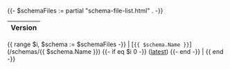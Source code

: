 {{- $schemaFiles := partial "schema-file-list.html" . -}}

| Version |
|---------|
{{ range $i, $schema := $schemaFiles -}}
| [`{{ $schema.Name }}`](/schemas/{{ $schema.Name }})
{{- if eq $i 0 -}}
  ([latest](/schemas/latest))
{{- end -}} |
{{ end -}}
